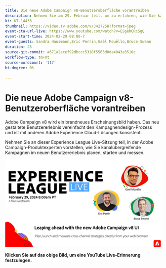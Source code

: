 ```yaml
---
title: Die neue Adobe Campaign v8-Benutzeroberfläche vorantreiben
description: Nehmen Sie am 29. Februar teil, um zu erfahren, wie Sie kanalübergreifende Strategien mithilfe der neuen Adobe Campaign v8-Benutzeroberfläche planen, starten und messen können, einschließlich der generativen KI-Funktionen in der Beta-Version.
kt: KT-14433
thumbnail: https://video.tv.adobe.com/v/3427258?format=jpeg
event-cta-url-live: https://www.youtube.com/watch?v=ESgehCRcSgQ
event-start-time: 2024-02-29 08:00-7
event-guests: Sandra Hausmann,Eric Perrin,Gaël Mouëllo,Bruce Swann
duration: 25
source-git-commit: a671a2ecef92dbccc5318f5563d0da4943a3510c
workflow-type: tm+mt
source-wordcount: '117'
ht-degree: 0%

---
```


# Die neue Adobe Campaign v8-Benutzeroberfläche vorantreiben

Adobe Campaign v8 wird ein brandneues Erscheinungsbild haben. Das neu gestaltete Benutzererlebnis vereinfacht den Kampagnendesign-Prozess und ist mit anderen Adobe Experience Cloud-Lösungen konsistent.

Nehmen Sie an dieser Experience League Live-Sitzung teil, in der Adobe Campaign-Produktexperten vorstellen, wie Sie kanalübergreifende Kampagnen im neuen Benutzererlebnis planen, starten und messen.

[![29. Februar 2024](../assets/Feb29_2024_WebBanner.png)](https://www.youtube.com/watch?v=ESgehCRcSgQ)

**Klicken Sie auf das obige Bild, um eine YouTube Live-Erinnerung festzulegen.**